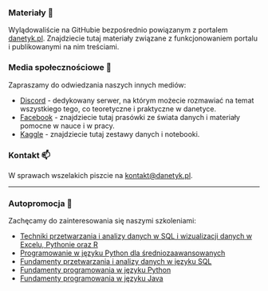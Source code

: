 ### Materiały 📖

Wylądowaliście na GitHubie bezpośrednio powiązanym z portalem [danetyk.pl](https://danetyk.pl/). Znajdziecie tutaj materiały związane z funkcjonowaniem portalu i publikowanymi na nim treściami.

### Media społecznościowe 🤝

Zapraszamy do odwiedzania naszych innych mediów:

* [Discord](https://discord.gg/TZYfQGsn) - dedykowany serwer, na którym możecie rozmawiać na temat wszystkiego tego, co teoretyczne i praktyczne w danetyce. 
* [Facebook](https://www.facebook.com/danetykpl) - znajdziecie tutaj prasówki ze świata danych i materiały pomocne w nauce i w pracy.
* [Kaggle](https://www.kaggle.com/danetykpl) - znajdziecie tutaj zestawy danych i notebooki.

### Kontakt 📫
W sprawach wszelakich piszcie na kontakt@danetyk.pl.

---

### Autopromocja 🌱

Zachęcamy do zainteresowania się naszymi szkoleniami:

 * [Techniki przetwarzania i analizy danych w SQL i wizualizacji danych w Excelu, Pythonie oraz R](https://strefakursow.pl/kursy/programowanie/kurs_sql_python_-_techniki_analizy_i_wizualizacji_danych.html?ref=111440)
 * [Programowanie w języku Python dla średniozaawansowanych](https://strefakursow.pl/kursy/programowanie/kurs_programowanie_w_python_dla_sredniozaawansowanych.html?ref=111440)
 * [Fundamenty przetwarzania i analizy danych w języku SQL](https://strefakursow.pl/kursy/programowanie/fundamenty_przetwarzania_i_analizy_danych_w_sql.html?ref=111440)
 * [Fundamenty programowania w języku Python](https://strefakursow.pl/kursy/programowanie/fundamenty_programowania_w_python.html?ref=111440)
 * [Fundamenty programowania w języku Java](https://strefakursow.pl/kursy/programowanie/fundamenty_jezyka_java.html?ref=111440)

